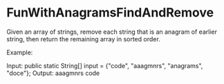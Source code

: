 # FunWithAnagramsFindAndRemove

Given an array of strings, remove each string that is an anagram of earlier string, then return the remaining array in sorted order.

Example:

Input:    public static String[] input = {"code", "aaagmnrs", "anagrams", "doce"};
Output:   aaagmnrs code
